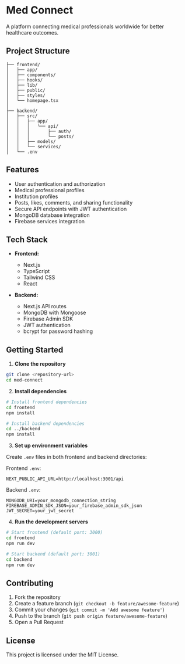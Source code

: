# Med Connect

A platform connecting medical professionals worldwide for better healthcare outcomes.

## Project Structure

```
├── frontend/
│   ├── app/
│   ├── components/
│   ├── hooks/
│   ├── lib/
│   ├── public/
│   ├── styles/
│   └── homepage.tsx
│
├── backend/
│   ├── src/
│   │   ├── app/
│   │   │   └── api/
│   │   │       ├── auth/
│   │   │       └── posts/
│   │   ├── models/
│   │   └── services/
│   └── .env
```

## Features

- User authentication and authorization
- Medical professional profiles
- Institution profiles
- Posts, likes, comments, and sharing functionality
- Secure API endpoints with JWT authentication
- MongoDB database integration
- Firebase services integration

## Tech Stack

- **Frontend:**
  - Next.js
  - TypeScript
  - Tailwind CSS
  - React

- **Backend:**
  - Next.js API routes
  - MongoDB with Mongoose
  - Firebase Admin SDK
  - JWT authentication
  - bcrypt for password hashing

## Getting Started

1. **Clone the repository**

```bash
git clone <repository-url>
cd med-connect
```

2. **Install dependencies**

```bash
# Install frontend dependencies
cd frontend
npm install

# Install backend dependencies
cd ../backend
npm install
```

3. **Set up environment variables**

Create `.env` files in both frontend and backend directories:

Frontend `.env`:
```
NEXT_PUBLIC_API_URL=http://localhost:3001/api
```

Backend `.env`:
```
MONGODB_URI=your_mongodb_connection_string
FIREBASE_ADMIN_SDK_JSON=your_firebase_admin_sdk_json
JWT_SECRET=your_jwt_secret
```

4. **Run the development servers**

```bash
# Start frontend (default port: 3000)
cd frontend
npm run dev

# Start backend (default port: 3001)
cd backend
npm run dev
```


## Contributing

1. Fork the repository
2. Create a feature branch (`git checkout -b feature/awesome-feature`)
3. Commit your changes (`git commit -m 'Add awesome feature'`)
4. Push to the branch (`git push origin feature/awesome-feature`)
5. Open a Pull Request

## License

This project is licensed under the MIT License.